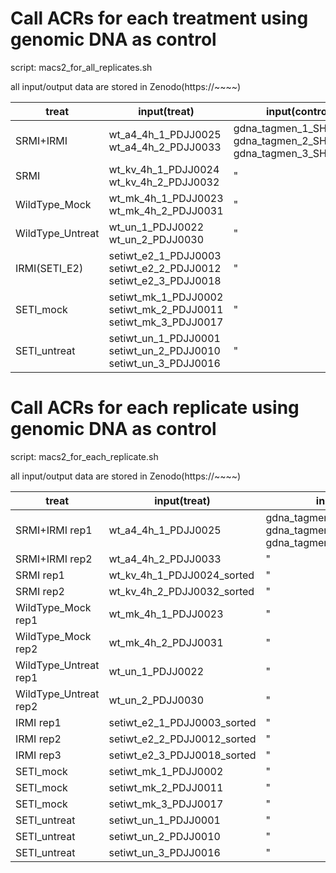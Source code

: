 # Call ACRs for each treatment using genomic DNA as control

script: macs2_for_all_replicates.sh

all input/output data are stored in Zenodo(https://~~~~)

| treat  | input(treat)  | input(control) |  output  |
|---|---|---|---|
| SRMI+IRMI  | wt_a4_4h_1_PDJJ0025 <br> wt_a4_4h_2_PDJJ0033 | gdna_tagmen_1_SHXF032G <br> gdna_tagmen_2_SHXF032H <br> gdna_tagmen_3_SHXF032I | wt_a4_4h |
| SRMI |  wt_kv_4h_1_PDJJ0024 <br> wt_kv_4h_2_PDJJ0032 |  " | wt_kv_4h |
| WildType_Mock |  wt_mk_4h_1_PDJJ0023 <br> wt_mk_4h_2_PDJJ0031 |  " | wt_mk_4h |
| WildType_Untreat |  wt_un_1_PDJJ0022 <br> wt_un_2_PDJJ0030 |  " | wt_un |
| IRMI(SETI_E2)  | setiwt_e2_1_PDJJ0003 <br> setiwt_e2_2_PDJJ0012 <br> setiwt_e2_3_PDJJ0018 | " | setiwt_e2 |
| SETI_mock  | setiwt_mk_1_PDJJ0002 <br> setiwt_mk_2_PDJJ0011 <br> setiwt_mk_3_PDJJ0017 | " | setiwt_mk |
| SETI_untreat  | setiwt_un_1_PDJJ0001 <br> setiwt_un_2_PDJJ0010 <br> setiwt_un_3_PDJJ0016 | " | setiwt_un |

# Call ACRs for each replicate using genomic DNA as control

script: macs2_for_each_replicate.sh

all input/output data are stored in Zenodo(https://~~~~)

| treat  | input(treat)  | input(control) |  output  |
|---|---|---|---|
| SRMI+IRMI rep1 | wt_a4_4h_1_PDJJ0025 | gdna_tagmen_1_SHXF032G_sorted <br> gdna_tagmen_2_SHXF032H_sorted <br> gdna_tagmen_3_SHXF032I_sorted | wt_a4_4h_1 |
| SRMI+IRMI rep2 | wt_a4_4h_2_PDJJ0033 | " | wt_a4_4h_2 |
| SRMI rep1 |  wt_kv_4h_1_PDJJ0024_sorted |  " | wt_kv_4h_1 |
| SRMI rep2 |  wt_kv_4h_2_PDJJ0032_sorted |  " | wt_kv_4h_2 |
| WildType_Mock rep1 |  wt_mk_4h_1_PDJJ0023 |  " | wt_mk_4h_1 |
| WildType_Mock rep2 |  wt_mk_4h_2_PDJJ0031 |  " | wt_mk_4h_2 |
| WildType_Untreat rep1 |  wt_un_1_PDJJ0022 |  " | wt_un_1 |
| WildType_Untreat rep2 |  wt_un_2_PDJJ0030 |  " | wt_un_2 |
| IRMI rep1 | setiwt_e2_1_PDJJ0003_sorted | " | setiwt_wt_1 |
| IRMI rep2 | setiwt_e2_2_PDJJ0012_sorted | " | setiwt_wt_2 |
| IRMI rep3 | setiwt_e2_3_PDJJ0018_sorted | " | setiwt_wt_3 |
| SETI_mock  | setiwt_mk_1_PDJJ0002 | " | setiwt_mk_1 |
| SETI_mock  | setiwt_mk_2_PDJJ0011 | " | setiwt_mk_2 |
| SETI_mock  | setiwt_mk_3_PDJJ0017 | " | setiwt_mk_3 |
| SETI_untreat  | setiwt_un_1_PDJJ0001 | " | setiwt_un_1 |
| SETI_untreat  | setiwt_un_2_PDJJ0010 | " | setiwt_un_2 |
| SETI_untreat  | setiwt_un_3_PDJJ0016 | " | setiwt_un_3 |
